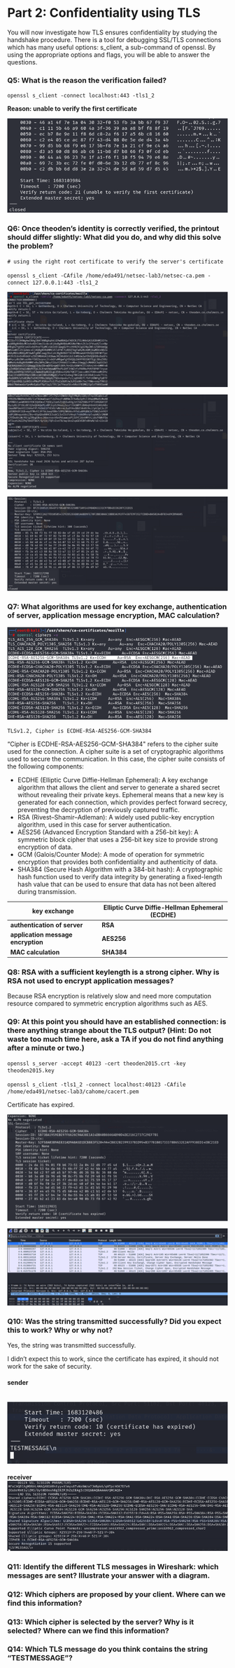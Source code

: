 # Part 2: Confidentiality using TLS

You will now investigate how TLS ensures confidentiality by studying the handshake procedure. There is a tool for debugging SSL/TLS connections which has many useful options: s_client, a sub-command of openssl. By using the appropriate options and flags, you will be able to answer the questions.

### Q5: What is the reason the verification failed?

```shell
openssl s_client -connect localhost:443 -tls1_2
```

**Reason: unable to verify the first certificate**

![Q5_1](images/Q5_1.png)

### Q6: Once theoden’s identity is correctly verified, the printout should differ slightly: What did you do, and why did this solve the problem?

```shell
# using the right root certificate to verify the server's certificate

openssl s_client -CAfile /home/eda491/netsec-lab3/netsec-ca.pem -connect 127.0.0.1:443 -tls1_2
```

![Q6_1](images/Q6_1.png)

![Q6_2](images/Q6_2.png)

![Q6_3](images/Q6_3.png)



### Q7: What algorithms are used for key exchange, authentication of server, application message encryption, MAC calculation?

![Q7_1](images/Q7_1.png)

```shell
TLSv1.2, Cipher is ECDHE-RSA-AES256-GCM-SHA384
```

“Cipher is ECDHE-RSA-AES256-GCM-SHA384" refers to the cipher suite used for the connection. A cipher suite is a set of cryptographic algorithms used to secure the communication. In this case, the cipher suite consists of the following components:

- ECDHE (Elliptic Curve Diffie-Hellman Ephemeral): A key exchange algorithm that allows the client and server to generate a shared secret without revealing their private keys. Ephemeral means that a new key is generated for each connection, which provides perfect forward secrecy, preventing the decryption of previously captured traffic.
- RSA (Rivest–Shamir–Adleman): A widely used public-key encryption algorithm, used in this case for server authentication.
- AES256 (Advanced Encryption Standard with a 256-bit key): A symmetric block cipher that uses a 256-bit key size to provide strong encryption of data.
- GCM (Galois/Counter Mode): A mode of operation for symmetric encryption that provides both confidentiality and authenticity of data.
- SHA384 (Secure Hash Algorithm with a 384-bit hash): A cryptographic hash function used to verify data integrity by generating a fixed-length hash value that can be used to ensure that data has not been altered during transmission.

| key exchange                       | Elliptic Curve Diffie-Hellman Ephemeral  (ECDHE) |
| ---------------------------------- | ------------------------------------------------ |
| **authentication of server**       | **RSA**                                          |
| **application message encryption** | **AES256**                                       |
| **MAC calculation**                | **SHA384**                                       |

###  Q8: RSA with a sufficient keylength is a strong cipher. Why is RSA not used to encrypt application messages?

Because RSA encryption is relatively slow and need more computation resource compared to symmetric encryption algorithms such as AES.

### Q9: At this point you should have an established connection: is there anything strange about the TLS output? (Hint: Do not waste too much time here, ask a TA if you do not find anything after a minute or two.)

```shell
openssl s_server -accept 40123 -cert theoden2015.crt -key theoden2015.key

openssl s_client -tls1_2 -connect localhost:40123 -CAfile /home/eda491/netsec-lab3/cahome/cacert.pem
```

Certificate has expired.

![Q9_1](images/Q9_1.png)

![Q9_2](images/Q9_2.png)

### Q10: Was the string transmitted successfully? Did you expect this to work? Why or why not?

Yes, the string was transmitted successfully.

I didn’t expect this to work, since the certificate has expired, it should not work for the sake of security.

#### sender

​	![Q10_1_send](images/Q10_1_send.png)

#### receiver![Q10_2_receive](images/Q10_2_receive.png)



### Q11: Identify the different TLS messages in Wireshark: which messages are sent? Illustrate your answer with a diagram.





### Q12: Which ciphers are proposed by your client. Where can we find this information?





### Q13: Which cipher is selected by the server? Why is it selected? Where can we find this information?






### Q14: Which TLS message do you think contains the string “TESTMESSAGE”?





